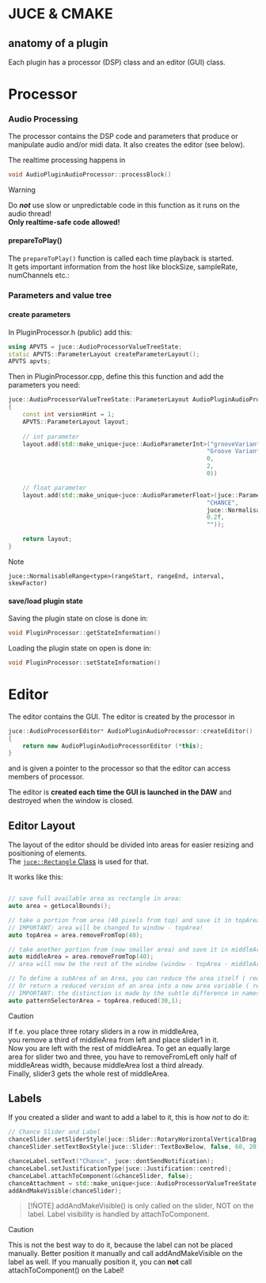 # JUCE & CMAKE

## anatomy of a plugin

Each plugin has a processor (DSP) class and an editor (GUI) class.

<!---
▄▖▄▖▄▖▄▖▄▖▄▖▄▖▄▖▄▖
▙▌▙▘▌▌▌ ▙▖▚ ▚ ▌▌▙▘
▌ ▌▌▙▌▙▖▙▖▄▌▄▌▙▌▌▌
-->

# Processor

### Audio Processing

The processor contains the DSP code and parameters that produce or manipulate audio and/or midi data.
It also creates the editor (see below).

The realtime processing happens in 
```cpp
void AudioPluginAudioProcessor::processBlock()
```
>[!WARNING]
>Do ***not*** use slow or unpredictable code in this function as it runs on the audio thread!  
>**Only realtime-safe code allowed!**

#### prepareToPlay()

The ```prepareToPlay()``` function is called each time playback is started.  
It gets important information from the host like blockSize, sampleRate, numChannels etc.:

### Parameters and value tree

#### create parameters

In PluginProcessor.h (public) add this:  

```cpp
using APVTS = juce::AudioProcessorValueTreeState;
static APVTS::ParameterLayout createParameterLayout();
APVTS apvts;
```

Then in PluginProcessor.cpp, define this this function and add the parameters you need:

```cpp
juce::AudioProcessorValueTreeState::ParameterLayout AudioPluginAudioProcessor::createParameterLayout()
{
    const int versionHint = 1;
    APVTS::ParameterLayout layout;
    
    // int parameter
    layout.add(std::make_unique<juce::AudioParameterInt>("grooveVariant", // parameter ID
                                                        "Groove Variant", // parameter name
                                                        0,                // minValue
                                                        2,                // maxValue
                                                        0))               // defaultValue

    // float parameter
    layout.add(std::make_unique<juce::AudioParameterFloat>(juce::ParameterID{"CHANCE", versionHint},           // CHANCE: parameter name
                                                        "CHANCE",                                              // parameterLabel
                                                        juce::NormalisableRange<float>(0.0f, 1.f, 0.01f, 1.f), // NormalisableRange (see note below)
                                                        0.2f,                                                  // Default value
                                                        ""));

    return layout;
}
```

>[!NOTE]
>```juce::NormalisableRange<type>(rangeStart, rangeEnd, interval, skewFactor)```

#### save/load plugin state

Saving the plugin state on close is done in:
```cpp
void PluginProcessor::getStateInformation()
```

Loading the plugin state on open is done in:
```cpp
void PluginProcessor::setStateInformation()
```


<!---
▄▖▄ ▄▖▄▖▄▖▄▖
▙▖▌▌▐ ▐ ▌▌▙▘
▙▖▙▘▟▖▐ ▙▌▌▌
-->


# Editor

The editor contains the GUI. The editor is created by the processor in
```cpp
juce::AudioProcessorEditor* AudioPluginAudioProcessor::createEditor()
{
    return new AudioPluginAudioProcessorEditor (*this);
}
```
and is given a pointer to the processor so that the editor can access members of processor.

The editor is **created each time the GUI is launched in the DAW** and destroyed when the window is closed.

## Editor Layout

The layout of the editor should be divided into areas for easier resizing and positioning of elements.  
The [```juce::Rectangle``` Class](https://docs.juce.com/master/classRectangle.html) is used for that.

It works like this:

```cpp

// save full available area as rectangle in area:
auto area = getLocalBounds(); 

// take a portion from area (40 pixels from top) and save it in topArea
// IMPORTANT: area will be changed to window - topArea!
auto topArea = area.removeFromTop(40); 

// take another portion from (now smaller area) and save it in middleArea
auto middleArea = area.removeFromTop(40);
// area will now be the rest of the window (window - topArea - middleArea)

// To define a subArea of an Area, you can reduce the area itself ( reduce() )
// Or return a reduced version of an area into a new area variable ( reduced(x,y) ) like so:
// IMPORTANT: the distinction is made by the subtle difference in names of the functions!
auto patternSelectorArea = topArea.reduced(30,1);

```

>[!CAUTION]
>If f.e. you place three rotary sliders in a row in middleArea,  
>you remove a third of middleArea from left and place slider1 in it.  
>Now you are left with the rest of middleArea. To get an equally large  
>area for slider two and three, you have to removeFromLeft only half of  
>middleAreas width, because middleArea lost a third already.  
>Finally, slider3 gets the whole rest of middleArea.  


## Labels

If you created a slider and want to add a label to it, this is how *not* to do it:

```cpp
// Chance Slider and Label
chanceSlider.setSliderStyle(juce::Slider::RotaryHorizontalVerticalDrag);
chanceSlider.setTextBoxStyle(juce::Slider::TextBoxBelow, false, 60, 20);

chanceLabel.setText("Chance", juce::dontSendNotification);
chanceLabel.setJustificationType(juce::Justification::centred);
chanceLabel.attachToComponent(&chanceSlider, false);
chanceAttachment = std::make_unique<juce::AudioProcessorValueTreeState::SliderAttachment>(processorRef.apvts, "CHANCE", chanceSlider);
addAndMakeVisible(chanceSlider);
```

>[!ǸOTE]
>addAndMakeVisible() is only called on the slider, NOT on the label.
>Label visibility is handled by attachToComponent.

>[!CAUTION]
>This is not the best way to do it, because the label can not be placed manually.
>Better position it manually and call addAndMakeVisible on the label as well.
>If you manually position it, you can **not** call attachToComponent() on the Label!